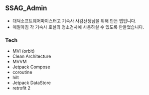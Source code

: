 ## SSAG_Admin
* 대덕소프트웨어마이스터고 기숙사 사감선생님을 위해 만든 앱입니다.
* 매일아침 각 기숙사 호실의 청소검사에 사용하실 수 있도록 만들었습니다.

### Tech
* MVI (orbit)
* Clean Architecture
* MVVM
* Jetpack Compose
* coroutine
* hilt
* Jetpack DataStore
* retrofit 2
